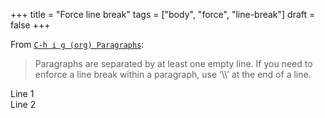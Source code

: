 +++
title = "Force line break"
tags = ["body", "force", "line-break"]
draft = false
+++

From [`C-h i g (org) Paragraphs`](https://orgmode.org/manual/Paragraphs.html):

> Paragraphs are separated by at least one empty line.  If you need to
> enforce a line break within a paragraph, use ‘\\\\’ at the end of a line.

Line 1 <br />
Line 2
